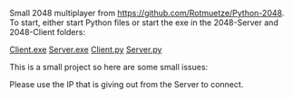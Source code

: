 Small 2048 multiplayer from https://github.com/Rotmuetze/Python-2048.
To start, either start Python files or start the exe in the 2048-Server and 2048-Client folders:


[Client.exe](https://github.com/Rotmuetze/Python-2048_Multiplayer/tree/main/2048-Client)
[Server.exe](https://github.com/Rotmuetze/Python-2048_Multiplayer/tree/main/2048-Server)
[Client.py](https://github.com/Rotmuetze/Python-2048_Multiplayer/blob/main/2048-Client.py)
[Server.py](https://github.com/Rotmuetze/Python-2048_Multiplayer/blob/main/2048-Server.py)

This is a small project so here are some small issues:

Please use the IP that is giving out from the Server to connect.

